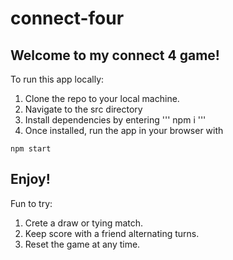 # connect-four

## Welcome to my connect 4 game!

To run this app locally:

1. Clone the repo to your local machine.
2. Navigate to the src directory
3. Install dependencies by entering
'''
  npm i
'''
3. Once installed, run the app in your browser with
```
npm start
```

## Enjoy!

Fun to try:
1. Crete a draw or tying match.
2. Keep score with a friend alternating turns.
3. Reset the game at any time.